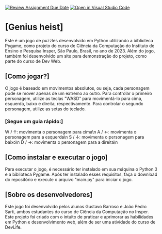 [![Review Assignment Due Date](https://classroom.github.com/assets/deadline-readme-button-24ddc0f5d75046c5622901739e7c5dd533143b0c8e959d652212380cedb1ea36.svg)](https://classroom.github.com/a/F62_0SL3)
[![Open in Visual Studio Code](https://classroom.github.com/assets/open-in-vscode-718a45dd9cf7e7f842a935f5ebbe5719a5e09af4491e668f4dbf3b35d5cca122.svg)](https://classroom.github.com/online_ide?assignment_repo_id=10907789&assignment_repo_type=AssignmentRepo)

# [Genius heist]

Este é um jogo de puzzles desenvolvido em Python utilizando a biblioteca Pygame, como projeto do curso de Ciência da Computação do Instituto de Ensino e Pesquisa Insper, São Paulo, Brasil, no ano de 2023. Além do jogo, também foi desenvolvido um site para demonstração do projeto, como parte do curso de Dev Web.

## [Como jogar?]

O jogo é baseado em movimentos absolutos, ou seja, cada personagem pode se mover apenas de um extremo ao outro. Para controlar o primeiro personagem, utilize as teclas "WASD" para movimentá-lo para cima, esquerda, baixo e direita, respectivamente. Para controlar o segundo personagem, utilize as setas do teclado.

### [Segue um guia rápido:]

W / ↑: movimenta o personagem para cima\n
A / ←: movimenta o personagem para a esquerda\n
S / ↓: movimenta o personagem para baixo\n
D / →: movimenta o personagem para a direita\n

## [Como instalar e executar o jogo]

Para executar o jogo, é necessário ter instalado em sua máquina o Python 3 e a biblioteca Pygame. Após ter instalado esses requisitos, faça o download do repositório e execute o arquivo "main.py" para iniciar o jogo.

## [Sobre os desenvolvedores]

Este jogo foi desenvolvido pelos alunos Gustavo Barroso e João Pedro Sarti, ambos estudantes do curso de Ciência da Computação no Insper. Este projeto foi criado com o intuito de praticar e aprimorar as habilidades em Python e desenvolvimento web, além de ser uma atividade do curso de DevLife.

